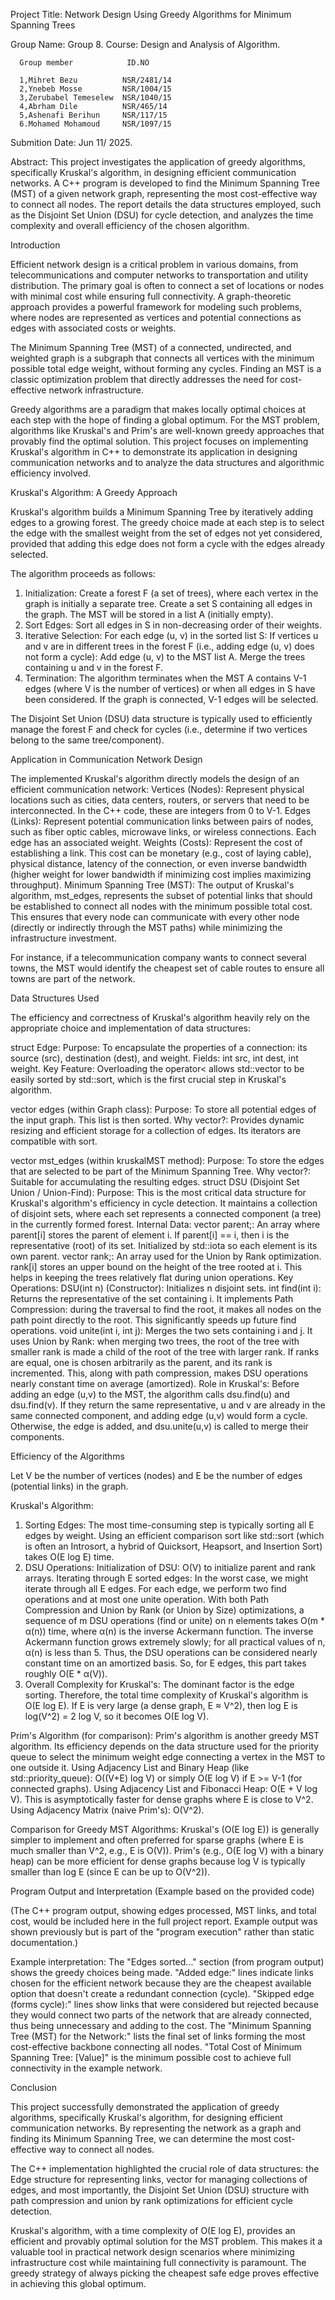 Project Title: Network Design Using Greedy Algorithms for Minimum Spanning Trees

Group Name: Group 8.
Course: Design and Analysis of Algorithm.

      Group member            ID.NO
      
      1,Mihret Bezu          NSR/2481/14
      2,Ynebeb Mosse         NSR/1004/15
      3,Zerubabel Temeselew  NSR/1040/15
      4,Abrham Dile          NSR/465/14
      5,Ashenafi Berihun     NSR/117/15
      6.Mohamed Mohamoud     NSR/1097/15
      
Submition Date: Jun 11/ 2025.

Abstract:
This project investigates the application of greedy algorithms, specifically Kruskal's algorithm, in designing efficient communication networks. 
A C++ program is developed to find the Minimum Spanning Tree (MST) of a given network graph, representing the most cost-effective way to connect 
all nodes. The report details the data structures employed, such as the Disjoint Set Union (DSU) for cycle detection, and analyzes the time 
complexity and overall efficiency of the chosen algorithm.

Introduction

Efficient network design is a critical problem in various domains, from telecommunications and computer networks to transportation 
and utility distribution. The primary goal is often to connect a set of locations or nodes with minimal cost while ensuring full connectivity. 
A graph-theoretic approach provides a powerful framework for modeling such problems, where nodes are represented as vertices and potential 
connections as edges with associated costs or weights.

The Minimum Spanning Tree (MST) of a connected, undirected, and weighted graph is a subgraph that connects all vertices with the minimum 
possible total edge weight, without forming any cycles. Finding an MST is a classic optimization problem that directly addresses the need 
for cost-effective network infrastructure.

Greedy algorithms are a paradigm that makes locally optimal choices at each step with the hope of finding a global optimum. For the MST problem, 
algorithms like Kruskal's and Prim's are well-known greedy approaches that provably find the optimal solution. This project focuses on implementing 
Kruskal's algorithm in C++ to demonstrate its application in designing communication networks and to analyze the data structures and algorithmic 
efficiency involved.

Kruskal's Algorithm: A Greedy Approach

Kruskal's algorithm builds a Minimum Spanning Tree by iteratively adding edges to a growing forest. 
The greedy choice made at each step is to select the edge with the smallest weight from the set of edges not yet considered, 
provided that adding this edge does not form a cycle with the edges already selected.

The algorithm proceeds as follows:
1.  Initialization:
    Create a forest F (a set of trees), where each vertex in the graph is initially a separate tree.
    Create a set S containing all edges in the graph.
    The MST will be stored in a list A (initially empty).
2.  Sort Edges: Sort all edges in S in non-decreasing order of their weights.
3.  Iterative Selection:
    For each edge (u, v) in the sorted list S:
        If vertices u and v are in different trees in the forest F (i.e., adding edge (u, v) does not form a cycle):
            Add edge (u, v) to the MST list A.
            Merge the trees containing u and v in the forest F.
4.  Termination: The algorithm terminates when the MST A contains V-1 edges (where V is the number of vertices) or when 
all edges in S have been considered. If the graph is connected, V-1 edges will be selected.

The Disjoint Set Union (DSU) data structure is typically used to efficiently manage the forest F and check for cycles 
(i.e., determine if two vertices belong to the same tree/component).

Application in Communication Network Design

The implemented Kruskal's algorithm directly models the design of an efficient communication network:
Vertices (Nodes): Represent physical locations such as cities, data centers, routers, or servers that need to be interconnected. 
In the C++ code, these are integers from 0 to V-1.
Edges (Links): Represent potential communication links between pairs of nodes, such as fiber optic cables, microwave links, or wireless connections. 
Each edge has an associated weight.
Weights (Costs): Represent the cost of establishing a link. This cost can be monetary (e.g., cost of laying cable), physical distance, 
latency of the connection, or even inverse bandwidth (higher weight for lower bandwidth if minimizing cost implies maximizing throughput).
Minimum Spanning Tree (MST): The output of Kruskal's algorithm, mst_edges, represents the subset of potential links that should be established 
to connect all nodes with the minimum possible total cost. This ensures that every node can communicate with every other node 
(directly or indirectly through the MST paths) while minimizing the infrastructure investment.

For instance, if a telecommunication company wants to connect several towns, the MST would identify the cheapest set of cable routes 
to ensure all towns are part of the network. 

Data Structures Used

The efficiency and correctness of Kruskal's algorithm heavily rely on the appropriate choice and implementation of data structures:

struct Edge:
    Purpose: To encapsulate the properties of a connection: its source (src), destination (dest), and weight.
    Fields: int src, int dest, int weight.
    Key Feature: Overloading the operator< allows std::vector<Edge> to be easily sorted by std::sort, which is the first crucial step 
    in Kruskal's algorithm.

vector<Edge> edges (within Graph class):
    Purpose: To store all potential edges of the input graph. This list is then sorted.
    Why vector?: Provides dynamic resizing and efficient storage for a collection of edges. Its iterators are compatible with sort.

vector<Edge> mst_edges (within kruskalMST method):
    Purpose: To store the edges that are selected to be part of the Minimum Spanning Tree.
    Why vector?: Suitable for accumulating the resulting edges.
struct DSU (Disjoint Set Union / Union-Find):
    Purpose: This is the most critical data structure for Kruskal's algorithm's efficiency in cycle detection. It maintains a collection 
    of disjoint sets, where each set represents a connected component (a tree) in the currently formed forest.
    Internal Data:
        vector<int> parent;: An array where parent[i] stores the parent of element i. If parent[i] == i, then i is the representative 
        (root) of its set. Initialized by std::iota so each element is its own parent.
        vector<int> rank;: An array used for the Union by Rank optimization. rank[i] stores an upper bound on the height of the tree 
        rooted at i. This helps in keeping the trees relatively flat during union operations.
    Key Operations:
        DSU(int n) (Constructor): Initializes n disjoint sets.
        int find(int i): Returns the representative of the set containing i. It implements Path Compression: during the traversal to find the root, 
        it makes all nodes on the path point directly to the root. This significantly speeds up future find operations.
        void unite(int i, int j): Merges the two sets containing i and j. It uses Union by Rank: when merging two trees, 
        the root of the tree with smaller rank is made a child of the root of the tree with larger rank. If ranks are equal, one is chosen 
        arbitrarily as the parent, and its rank is incremented. This, along with path compression, makes DSU operations nearly constant 
        time on average (amortized).
    Role in Kruskal's: Before adding an edge (u,v) to the MST, the algorithm calls dsu.find(u) and dsu.find(v). If they return the same 
    representative, u and v are already in the same connected component, and adding edge (u,v) would form a cycle. Otherwise, the edge is added, 
    and dsu.unite(u,v) is called to merge their components.

Efficiency of the Algorithms

Let V be the number of vertices (nodes) and E be the number of edges (potential links) in the graph.

Kruskal's Algorithm:
1.  Sorting Edges: The most time-consuming step is typically sorting all E edges by weight. Using an efficient comparison sort like std::sort 
(which is often an Introsort, a hybrid of Quicksort, Heapsort, and Insertion Sort) takes O(E log E) time.
2.  DSU Operations:
    Initialization of DSU: O(V) to initialize parent and rank arrays.
    Iterating through E sorted edges: In the worst case, we might iterate through all E edges. For each edge, we perform two find operations 
    and at most one unite operation.
    With both Path Compression and Union by Rank (or Union by Size) optimizations, a sequence of m DSU operations (find or unite) on n elements 
    takes O(m * α(n)) time, where α(n) is the inverse Ackermann function. The inverse Ackermann function grows extremely slowly; for all 
    practical values of n, α(n) is less than 5. Thus, the DSU operations can be considered nearly constant time on an amortized basis. 
    So, for E edges, this part takes roughly O(E * α(V)).
3.  Overall Complexity for Kruskal's: The dominant factor is the edge sorting. Therefore, the total time complexity of Kruskal's algorithm 
is O(E log E).
    If E is very large (a dense graph, E ≈ V^2), then log E is log(V^2) = 2 log V, so it becomes O(E log V).

Prim's Algorithm (for comparison):
Prim's algorithm is another greedy MST algorithm. Its efficiency depends on the data structure used for the priority queue to select the 
minimum weight edge connecting a vertex in the MST to one outside it.
Using Adjacency List and Binary Heap (like std::priority_queue): O((V+E) log V) or simply O(E log V) if E >= V-1 (for connected graphs).
Using Adjacency List and Fibonacci Heap: O(E + V log V). This is asymptotically faster for dense graphs where E is close to V^2.
Using Adjacency Matrix (naive Prim's): O(V^2).

Comparison for Greedy MST Algorithms:
Kruskal's (O(E log E)) is generally simpler to implement and often preferred for sparse graphs (where E is much smaller than V^2, e.g., E is O(V)).
Prim's (e.g., O(E log V) with a binary heap) can be more efficient for dense graphs because log V is typically smaller than log E 
(since E can be up to O(V^2)).

Program Output and Interpretation (Example based on the provided code)

(The C++ program output, showing edges processed, MST links, and total cost, would be included here in the full project report. 
Example output was shown previously but is part of the "program execution" rather than static documentation.)

Example interpretation:
The "Edges sorted..." section (from program output) shows the greedy choices being made.
"Added edge:" lines indicate links chosen for the efficient network because they are the cheapest available option that doesn't create a 
redundant connection (cycle).
"Skipped edge (forms cycle):" lines show links that were considered but rejected because they would connect two parts of the network that 
are already connected, thus being unnecessary and adding to the cost.
The "Minimum Spanning Tree (MST) for the Network:" lists the final set of links forming the most cost-effective backbone connecting all nodes.
"Total Cost of Minimum Spanning Tree: [Value]" is the minimum possible cost to achieve full connectivity in the example network.

Conclusion

This project successfully demonstrated the application of greedy algorithms, specifically Kruskal's algorithm, for designing efficient 
communication networks. By representing the network as a graph and finding its Minimum Spanning Tree, we can determine the most cost-effective 
way to connect all nodes.

The C++ implementation highlighted the crucial role of data structures: the Edge structure for representing links, vector for managing 
collections of edges, and most importantly, the Disjoint Set Union (DSU) structure with path compression and union by rank optimizations for 
efficient cycle detection.

Kruskal's algorithm, with a time complexity of O(E log E), provides an efficient and provably optimal solution for the MST problem. This makes 
it a valuable tool in practical network design scenarios where minimizing infrastructure cost while maintaining full connectivity is paramount. 
The greedy strategy of always picking the cheapest safe edge proves effective in achieving this global optimum.
